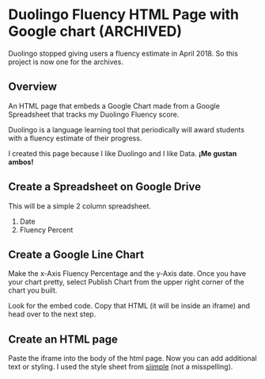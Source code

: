 # Duolingo Fluency HTML Page with Google chart (ARCHIVED)

Duolingo stopped giving users a fluency estimate in April 2018. So this project is now one for the archives.

## Overview

An HTML page that embeds a Google Chart made from a Google Spreadsheet that tracks my Duolingo Fluency score.

Duolingo is a language learning tool that periodically will award students with a fluency estimate of their progress.

I created this page because I like Duolingo and I like Data. **¡Me gustan ambos!**

## Create a Spreadsheet on Google Drive

This will be a simple 2 column spreadsheet.

1.  Date
1.  Fluency Percent

## Create a Google Line Chart

Make the x-Axis Fluency Percentage and the y-Axis date. Once you have your chart pretty, select Publish Chart from the upper right corner of the chart you built.

Look for the embed code. Copy that HTML (it will be inside an iframe) and head over to the next step.

## Create an HTML page

Paste the iframe into the body of the html page. Now you can add additional text or styling. I used the style sheet from [siimple](https://siimple.juanes.xyz/) (not a misspelling).
